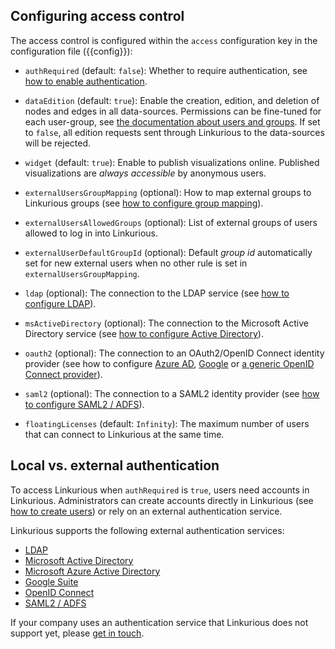 ## Configuring access control

The access control is configured within the `access` configuration 
key in the configuration file ({{config}}):

- `authRequired` (default: `false`): Whether to require authentication, see [how to enable authentication](/enabling-auth).

- `dataEdition` (default: `true`): Enable the creation, edition, and deletion of nodes and edges in all data-sources.
   Permissions can be fine-tuned for each user-group, see [the documentation about users and groups](/users).
   If set to `false`, all edition requests sent through Linkurious to the data-sources will be rejected.
   
- `widget` (default: `true`): Enable to publish visualizations online.
   Published visualizations are *always accessible* by anonymous users.
  
- `externalUsersGroupMapping` (optional): How to map external groups to Linkurious groups
  (see [how to configure group mapping](/users/#group-mapping)).

- `externalUsersAllowedGroups` (optional): List of external groups of users allowed to log in into Linkurious.
  
- `externalUserDefaultGroupId` (optional): Default *group id* automatically set for new external users
  when no other rule is set in `externalUsersGroupMapping`.
  
- `ldap` (optional): The connection to the LDAP service (see [how to configure LDAP](/ldap/#openldap)).

- `msActiveDirectory` (optional): The connection to the Microsoft Active Directory service
  (see [how to configure Active Directory](/ldap/#active-directory)).
  
- `oauth2` (optional): The connection to an OAuth2/OpenID Connect identity provider
  (see how to configure [Azure AD](/sso-azure), [Google](/sso-google) or [a generic OpenID Connect provider](/sso-openid)).

- `saml2` (optional): The connection to a SAML2 identity provider (see [how to configure SAML2 / ADFS](/sso-saml)).

- `floatingLicenses` (default: `Infinity`): The maximum number of users that can connect to Linkurious at the same time.

## Local vs. external authentication

To access Linkurious when `authRequired` is `true`, users need accounts in Linkurious.
Administrators can create accounts directly in Linkurious (see [how to create users](/users))
or rely on an external authentication service.

Linkurious supports the following external authentication services:
 - [LDAP](/ldap/#openldap)
 - [Microsoft Active Directory](/ldap/#active-directory)
 - [Microsoft Azure Active Directory](/sso-azure)
 - [Google Suite](/sso-google)
 - [OpenID Connect](/sso-openid)
 - [SAML2 / ADFS](/sso-saml)

If your company uses an authentication service that Linkurious does not support yet,
please [get in touch](/support).
